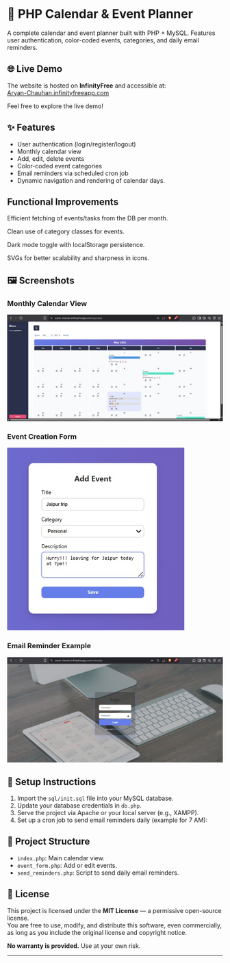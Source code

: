 # 📅 PHP Calendar & Event Planner

A complete calendar and event planner built with PHP + MySQL. Features user authentication, color-coded events, categories, and daily email reminders.

## 🌐 Live Demo

The website is hosted on **InfinityFree** and accessible at:  
[Aryan-Chauhan.infinityfreeapp.com](https://Aryan-Chauhan.infinityfreeapp.com)

Feel free to explore the live demo!

## ✨ Features
- User authentication (login/register/logout)
- Monthly calendar view
- Add, edit, delete events
- Color-coded event categories
- Email reminders via scheduled cron job
- Dynamic navigation and rendering of calendar days.

## Functional Improvements 

Efficient fetching of events/tasks from the DB per month.

Clean use of category classes for events.

Dark mode toggle with localStorage persistence.

SVGs for better scalability and sharpness in icons.

## 🖼️ Screenshots

### Monthly Calendar View  
![Monthly Calendar planning](screenshots/monthly_planner.jpg)

### Event Creation Form  
![Event Form](screenshots/event_form.jpg)

### Email Reminder Example  
![Login UI](screenshots/login_Ui.jpg)

## 🔧 Setup Instructions

1. Import the `sql/init.sql` file into your MySQL database.
2. Update your database credentials in `db.php`.
3. Serve the project via Apache or your local server (e.g., XAMPP).
4. Set up a cron job to send email reminders daily (example for 7 AM):


## 📁 Project Structure
- `index.php`: Main calendar view.
- `event_form.php`: Add or edit events.
- `send_reminders.php`: Script to send daily email reminders.


## 📜 License

This project is licensed under the **MIT License** — a permissive open-source license.  
You are free to use, modify, and distribute this software, even commercially, as long as you include the original license and copyright notice.

**No warranty is provided.** Use at your own risk.

---


